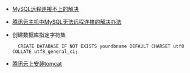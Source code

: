 
* [MySQL远程连接不上的解决](http://blog.csdn.net/baochanghong/article/details/51537154)

* [腾讯云主机中MySQL无法远程连接的解决办法](http://blog.csdn.net/u010350809/article/details/70209545)

* 创建数据库指定字符集
        
        
        CREATE DATABASE IF NOT EXISTS yourdbname DEFAULT CHARSET utf8 COLLATE utf8_general_ci;

* [腾讯云上安装tomcat](http://blog.csdn.net/huangzonggui/article/details/64130575)
